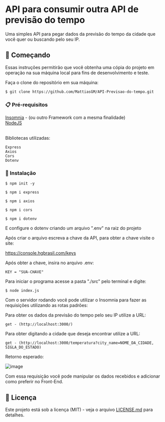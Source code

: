 # API para consumir outra API de previsão do tempo

Uma simples API para pegar dados da previsão do tempo da cidade que você quer ou buscando pelo seu IP.

## 🚀 Começando

Essas instruções permitirão que você obtenha uma cópia do projeto em operação na sua máquina local para fins de desenvolvimento e teste.

Faça o clone do repositório em sua máquina:
```
$ git clone https://github.com/MattiasGM/API-Previsao-do-tempo.git
```
### 📋 Pré-requisitos

<div><a href="https://insomnia.rest/download">Insomnia</a> - (ou outro Framework com a mesma finalidade)</div> 
<div><a href="https://nodejs.org/en">NodeJS</a></div><br>

Bibliotecas utilizadas:
```
Express
Axios
Cors
Dotenv
```

### 🔧 Instalação

```
$ npm init -y
```
```
$ npm i express
```
```
$ npm i axios
```
```
$ npm i cors
```
```
$ npm i dotenv
```

E configure o dotenv criando um arquivo ".env" na raiz do projeto

Após criar o arquivo escreva a chave da API, para obter a chave visite o site:

https://console.hgbrasil.com/keys

Após obter a chave, insira no arquivo .env:
```
KEY = "SUA-CHAVE"
```

Para iniciar o programa acesse a pasta "./src" pelo terminal e digite:
```
$ node index.js
```

Com o servidor rodando você pode utilizar o Insomnia para fazer as requisições utilizando as rotas padrões:

Para obter os dados da previsão do tempo pelo seu IP utilize a URL:
```
get - (http://localhost:3000/)
```
Para obter digitando a cidade que deseja encontrar utilize a URL:
```
get - (http://localhost:3000/temperatura?city_name=NOME_DA_CIDADE, SIGLA_DO_ESTADO)
```

Retorno esperado:

![image](https://github.com/MattiasGM/API-Previsao-do-tempo/assets/93679727/50e8f364-75fd-4de9-831a-7f21a0e9ed10)

Com essa requisição você pode manipular os dados recebidos e adicionar como preferir no Front-End.

## 📄 Licença

Este projeto está sob a licença (MIT) - veja o arquivo [LICENSE.md](https://github.com/usuario/projeto/licenca) para detalhes.
